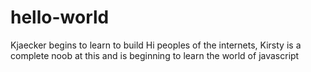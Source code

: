 # hello-world
Kjaecker begins to learn to build
Hi peoples of the internets, 
Kirsty is a complete noob at this and is beginning to learn the world of javascript
